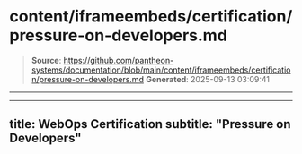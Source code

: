 # content/iframeembeds/certification/pressure-on-developers.md

> **Source**: https://github.com/pantheon-systems/documentation/blob/main/content/iframeembeds/certification/pressure-on-developers.md
> **Generated**: 2025-09-13 03:09:41

---

---
title: WebOps Certification
subtitle: "Pressure on Developers"
---

<Partial file="certification-guide/pressure-on-developers.md" />
